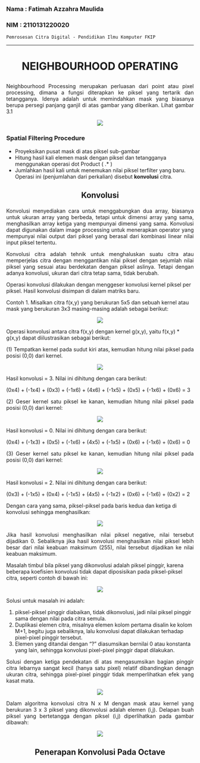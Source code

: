 ### Nama : Fatimah Azzahra Maulida

### NIM : 2110131220020

`Pemrosesan Citra Digital - Pendidikan Ilmu Komputer FKIP`

---

# <p align=center><b>NEIGHBOURHOOD OPERATING</b></p>

<p align=justify>Neighbourhood Processing merupakan perluasan dari point atau pixel processing, dimana a
fungsi diterapkan ke piksel yang tertarik dan tetangganya. Idenya adalah untuk
memindahkan mask yang biasanya berupa persegi panjang ganjil di atas gambar yang diberikan. Lihat gambar 3.1</p>

<p align=center><img src="https://user-images.githubusercontent.com/112606990/201910979-7bce9ef7-199d-4178-90f8-f33d7bc3f8c6.png"></p>

### Spatial Filtering Procedure

- Proyeksikan pusat mask di atas piksel sub-gambar
- Hitung hasil kali elemen mask dengan piksel dan tetangganya menggunakan operasi dot Product ( .* )
- Jumlahkan hasil kali untuk menemukan nilai piksel terfilter yang baru. Operasi ini (penjumlahan dari perkalian) disebut **konvolusi** citra.

## <p align=center><b>Konvolusi</b></p>

<p align=justify>Konvolusi menyediakan cara untuk menggabungkan dua array, biasanya untuk ukuran
array yang berbeda, tetapi untuk dimensi array yang sama, menghasilkan array ketiga yang
mempunyai dimensi yang sama. Konvolusi dapat digunakan dalam image processing untuk menerapkan operator yang mempunyai nilai output dari piksel yang berasal dari kombinasi linear nilai input piksel tertentu.</p>

<p align=justify>Konvolusi citra adalah tehnik untuk menghaluskan suatu citra atau memperjelas citra dengan menggantikan nilai piksel dengan sejumlah nilai piksel yang sesuai atau berdekatan dengan piksel aslinya. Tetapi dengan adanya konvolusi, ukuran dari citra tetap sama, tidak berubah.</p>

Operasi konvolusi dilakukan dengan menggeser konvolusi kernel piksel per piksel. Hasil konvolusi disimpan di dalam matriks baru.

Contoh 1. Misalkan citra f(x,y) yang berukuran 5x5 dan sebuah kernel atau mask yang berukuran 3x3 masing-masing adalah sebagai berikut: 

<p align=center><img src="https://user-images.githubusercontent.com/112606990/201913289-ca862ed7-ff5f-4e17-97ad-7a86e5511e7b.png"></p>

Operasi konvolusi antara citra f(x,y) dengan kernel g(x,y), yaitu f(x,y) * g(x,y) dapat diilustrasikan sebagai berikut: 

<p align=justify>(1) Tempatkan kernel pada sudut kiri atas, kemudian hitung nilai piksel pada posisi (0,0) dari kernel.</p>

<p align=center><img src="https://user-images.githubusercontent.com/112606990/201913516-384a2b0e-62a4-4e26-8286-9474a5c3ce9b.png"></p>

Hasil konvolusi = 3. Nilai ini dihitung dengan cara berikut:

(0x4) + (-1x4) + (0x3) + (-1x6) + (4x6) + (-1x5) + (0x5) + (-1x6) + (0x6) = 3 

<p align=justify>(2) Geser kernel satu piksel ke kanan, kemudian hitung nilai piksel pada posisi (0,0) dari kernel:</p>

<p align=center><img src="https://user-images.githubusercontent.com/112606990/201913790-05f0d3ee-5a32-472c-9819-c1d6319acf6f.png"></p>

Hasil konvolusi = 0. Nilai ini dihitung dengan cara berikut:

(0x4) + (-1x3) + (0x5) + (-1x6) + (4x5) + (-1x5) + (0x6) + (-1x6) + (0x6) = 0 

<p align=justify>(3) Geser kernel satu piksel ke kanan, kemudian hitung nilai piksel pada posisi (0,0) dari kernel: </p>

<p align=center><img src="https://user-images.githubusercontent.com/112606990/201913916-440d2be8-1e33-415d-8f9a-12076276b4ac.png"></p>

Hasil konvolusi = 2. Nilai ini dihitung dengan cara berikut:

(0x3) + (-1x5) + (0x4) + (-1x5) + (4x5) + (-1x2) + (0x6) + (-1x6) + (0x2) = 2 

Dengan cara yang sama, piksel-piksel pada baris kedua dan ketiga di konvolusi sehingga menghasilkan:

<p align=center><img src="https://user-images.githubusercontent.com/112606990/201914217-eb78e45f-cdde-4417-9b51-1161bfdb9189.png"></p>

<p align=justify>Jika hasil konvolusi menghasilkan nilai piksel negative, nilai tersebut dijadikan 0. Sebaliknya jika hasil konvolusi menghasilkan nilai piksel lebih besar dari nilai keabuan maksimum (255), nilai tersebut dijadikan ke nilai keabuan maksimum.</p>

Masalah timbul bila piksel yang dikonvolusi adalah piksel pinggir, karena beberapa koefisien konvolusi tidak dapat diposisikan pada piksel-piksel citra, seperti contoh di bawah ini:

<p align=center><img src="https://user-images.githubusercontent.com/112606990/201914701-35bcbed2-1406-4b77-9dd4-dfceaf1998b4.png"></p>

Solusi untuk masalah ini adalah:

1. piksel-piksel pinggir diabaikan, tidak dikonvolusi, jadi nilai piksel pinggir sama dengan nilai pada citra semula.
2. Duplikasi elemen citra, misalnya elemen kolom pertama disalin ke kolom M+1, begitu juga sebaliknya, lalu konvolusi dapat dilakukan terhadap pixel-pixel pinggir tersebut.
3. Elemen yang ditandai dengan “?” diasumsikan bernilai 0 atau konstanta yang lain, sehingga  konvolusi pixel-pixel pinggir dapat dilakukan.

<p align=justify>Solusi dengan ketiga pendekatan di atas mengasumsikan bagian pinggir citra lebarnya sangat kecil (hanya satu pixel) relatif dibandingkan denagn ukuran citra, sehingga pixel-pixel pinggir tidak memperlihatkan efek yang kasat mata.</p>

<p align=center><img src="https://user-images.githubusercontent.com/112606990/201915231-873aea2a-a7cd-4436-ba26-8029e5e3d4d9.png"></p>

<p align=justify>Dalam algoritma konvolusi citra N x M dengan mask atau kernel yang berukuran 3 x 3 piksel yang dikonvolusi adalah elemen (i,j). Delapan buah piksel yang bertetangga dengan piksel (i,j) diperlihatkan pada gambar dibawah:</p>

<p align=center><img src="https://user-images.githubusercontent.com/112606990/201915571-9c57f83c-ac41-4209-a5e6-f89bd12acb26.png"></p>

## <p align=center><b>Penerapan Konvolusi Pada Octave</b></p>

<p align=justify></p>

<p align=justify></p>

<p align=justify></p>

<p align=center><img src=""></p>
<p align=center><img src=""></p>
<p align=center><img src=""></p>
<p align=center><img src=""></p>
